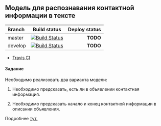 ## Модель для распознавания контактной информации в тексте

|Branch|Build status|Deploy status|
|:--------|:--------:|--------:|
|master| [![Build Status](https://travis-ci.com/rrkid/PCI.svg?branch=master)](https://travis-ci.com/github/rrkid/PCI)| **TODO**|
|develop|[![Build Status](https://travis-ci.com/rrkid/PCI.svg?branch=develop)](https://travis-ci.com/github/rrkid/PCI) | **TODO**|

- [Travis CI](https://travis-ci.com)

#### Задание

Необходимо реализовать два варианта модели:
1. Необходимо предсказать, есть ли в объявлении контактная информация.

2. Необходимо предсказать начало и конец контактной информации в описании объявления.

Подробнее [тут.](https://github.com/rrkid/PCI/wiki/Техническое-задание)
